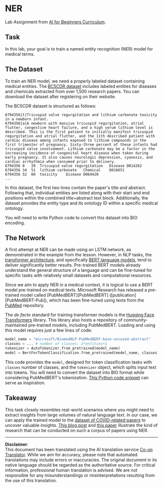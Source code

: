 <!--
CO_OP_TRANSLATOR_METADATA:
{
  "original_hash": "032bda5068f543d6c1fcb30c34231461",
  "translation_date": "2025-08-31T17:59:24+00:00",
  "source_file": "lessons/5-NLP/19-NER/lab/README.md",
  "language_code": "en"
}
-->
# NER

Lab Assignment from [AI for Beginners Curriculum](https://github.com/microsoft/ai-for-beginners).

## Task

In this lab, your goal is to train a named entity recognition (NER) model for medical terms.

## The Dataset

To train an NER model, we need a properly labeled dataset containing medical entities. The [BC5CDR dataset](https://biocreative.bioinformatics.udel.edu/tasks/biocreative-v/track-3-cdr/) includes labeled entities for diseases and chemicals extracted from over 1,500 research papers. You can download the dataset after registering on their website.

The BC5CDR dataset is structured as follows:

```
6794356|t|Tricuspid valve regurgitation and lithium carbonate toxicity in a newborn infant.
6794356|a|A newborn with massive tricuspid regurgitation, atrial flutter, congestive heart failure, and a high serum lithium level is described. This is the first patient to initially manifest tricuspid regurgitation and atrial flutter, and the 11th described patient with cardiac disease among infants exposed to lithium compounds in the first trimester of pregnancy. Sixty-three percent of these infants had tricuspid valve involvement. Lithium carbonate may be a factor in the increasing incidence of congenital heart disease when taken during early pregnancy. It also causes neurologic depression, cyanosis, and cardiac arrhythmia when consumed prior to delivery.
6794356	0	29	Tricuspid valve regurgitation	Disease	D014262
6794356	34	51	lithium carbonate	Chemical	D016651
6794356	52	60	toxicity	Disease	D064420
...
```

In this dataset, the first two lines contain the paper's title and abstract. Following that, individual entities are listed along with their start and end positions within the combined title+abstract text block. Additionally, the dataset provides the entity type and its ontology ID within a specific medical ontology.

You will need to write Python code to convert this dataset into BIO encoding.

## The Network

A first attempt at NER can be made using an LSTM network, as demonstrated in the example from the lesson. However, in NLP tasks, the [transformer architecture](https://en.wikipedia.org/wiki/Transformer_(machine_learning_model)), and specifically [BERT language models](https://en.wikipedia.org/wiki/BERT_(language_model)), tend to deliver significantly better results. Pre-trained BERT models already understand the general structure of a language and can be fine-tuned for specific tasks with relatively small datasets and computational resources.

Since we aim to apply NER in a medical context, it is logical to use a BERT model pre-trained on medical texts. Microsoft Research has released a pre-trained model called [PubMedBERT][PubMedBERT] ([publication][PubMedBERT-Pub]), which has been fine-tuned using texts from the [PubMed](https://pubmed.ncbi.nlm.nih.gov/) repository.

The *de facto* standard for training transformer models is the [Hugging Face Transformers](https://huggingface.co/) library. This library also hosts a repository of community-maintained pre-trained models, including PubMedBERT. Loading and using this model requires just a few lines of code:

```python
model_name = "microsoft/BiomedNLP-PubMedBERT-base-uncased-abstract"
classes = ... # number of classes: 2*entities+1
tokenizer = AutoTokenizer.from_pretrained(model_name)
model = BertForTokenClassification.from_pretrained(model_name, classes)
```

This code provides the `model`, designed for token classification tasks with `classes` number of classes, and the `tokenizer` object, which splits input text into tokens. You will need to convert the dataset into BIO format while considering PubMedBERT's tokenization. [This Python code snippet](https://gist.github.com/shwars/580b55684be3328eb39ecf01b9cbbd88) can serve as inspiration.

## Takeaway

This task closely resembles real-world scenarios where you might need to extract insights from large volumes of natural language text. In our case, we can apply the trained model to the [dataset of COVID-related papers](https://www.kaggle.com/allen-institute-for-ai/CORD-19-research-challenge) to uncover valuable insights. [This blog post](https://soshnikov.com/science/analyzing-medical-papers-with-azure-and-text-analytics-for-health/) and [this paper](https://www.mdpi.com/2504-2289/6/1/4) illustrate the kind of research that can be conducted on such a corpus of papers using NER.

---

**Disclaimer**:  
This document has been translated using the AI translation service [Co-op Translator](https://github.com/Azure/co-op-translator). While we aim for accuracy, please note that automated translations may include errors or inaccuracies. The original document in its native language should be regarded as the authoritative source. For critical information, professional human translation is advised. We are not responsible for any misunderstandings or misinterpretations resulting from the use of this translation.